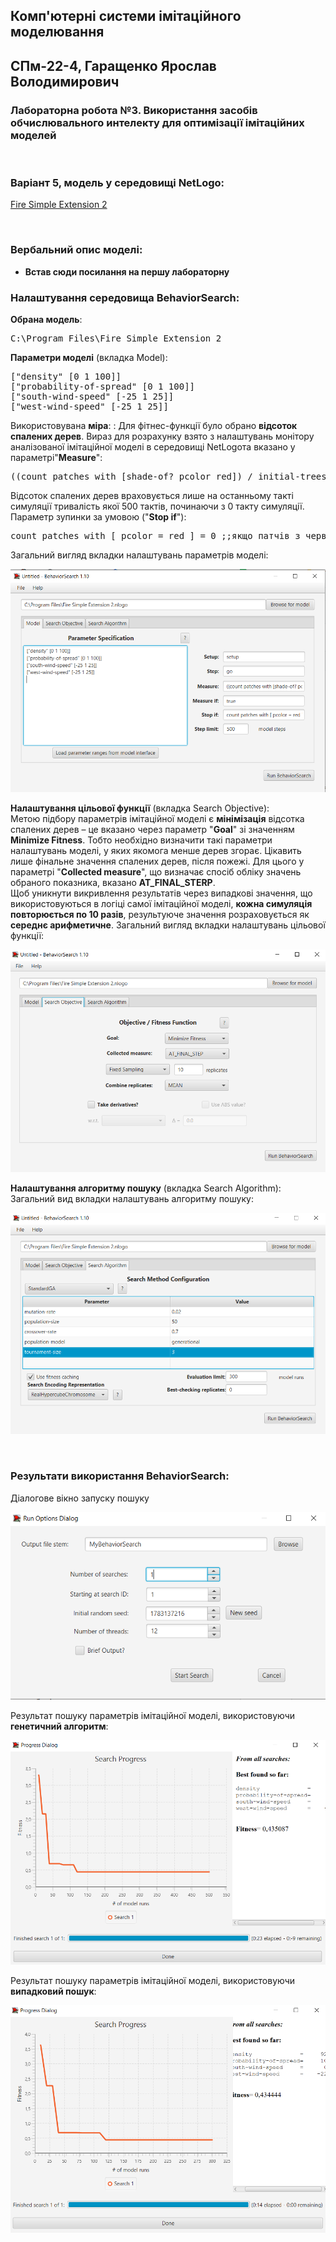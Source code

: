 ## Комп'ютерні системи імітаційного моделювання
## СПм-22-4, **Гаращенко Ярослав Володимирович**
### Лабораторна робота №**3**. Використання засобів обчислювального интелекту для оптимізації імітаційних моделей

<br>

### Варіант 5, модель у середовищі NetLogo:
[Fire Simple Extension 2](http://www.netlogoweb.org/launch#http://www.netlogoweb.org/assets/modelslib/IABM%20Textbook/chapter%203/Fire%20Extensions/Fire%20Simple%20Extension%202.nlogo)

<br>

### Вербальний опис моделі:

 - **Встав сюди посилання на першу лабораторну**


### Налаштування середовища BehaviorSearch:

**Обрана модель**:
<pre>
C:\Program Files\Fire Simple Extension 2
</pre>
**Параметри моделі** (вкладка Model):  
<pre>
["density" [0 1 100]]
["probability-of-spread" [0 1 100]]
["south-wind-speed" [-25 1 25]]
["west-wind-speed" [-25 1 25]]
</pre>

Використовувана **міра**:  :
Для фітнес-функції було обрано **відсоток спалених дерев**. Вираз для розрахунку взято з налаштувань монітору аналізованої імітаційної моделі в середовищі NetLogoта вказано у параметрі"**Measure**":
<pre>
((count patches with [shade-of? pcolor red]) / initial-trees)* 100
</pre>
Відсоток спалених дерев враховується лише на останньому такті симуляції тривалість якої  500 тактів, починаючи з 0 такту симуляції.  
Параметр зупинки за умовою ("**Stop if**"):
<pre>
count patches with [ pcolor = red ] = 0 ;;якщо патчів з червоним кольором нуль, то зупинитись 
</pre>

Загальний вигляд вкладки налаштувань параметрів моделі:

![Вкладка налаштувань параметрів моделі](parameters.png)

**Налаштування цільової функції** (вкладка Search Objective):  
Метою підбору параметрів імітаційної моделі є **мінімізація** відсотка спалених дерев – це вказано через параметр "**Goal**" зі значенням **Minimize Fitness**. Тобто необхідно визначити такі параметри налаштувань моделі, у яких якомога менше дерев згорає. Цікавить лише фінальне значення спалених дерев, після пожежі. Для цього у параметрі "**Collected measure**", що визначає спосіб обліку значень обраного показника, вказано **AT_FINAL_STERP**.  
Щоб уникнути викривлення результатів через випадкові значення, що використовуються в логіці самої імітаційної моделі, **кожна симуляція повторюється по 10 разів**, результуюче значення розраховується як **середнє арифметичне**. 
Загальний вигляд вкладки налаштувань цільової функції:

![Вкладка налаштувань цільової функції](objective.png)

**Налаштування алгоритму пошуку** (вкладка Search Algorithm):  
Загальний вид вкладки налаштувань алгоритму пошуку: 

![Вкладка налаштувань пошуку](search.png)

<br>

### Результати використання BehaviorSearch:
Діалогове вікно запуску пошуку 

![Вікно запуску пошуку](dialog.png)

Результат пошуку параметрів імітаційної моделі, використовуючи **генетичний алгоритм**:

![Результати пошуку за допомогою ГА](ga.png)

Результат пошуку параметрів імітаційної моделі, використовуючи **випадковий пошук**:

![Результати випадкового пошуку](rs.png) 

